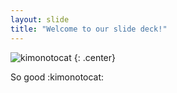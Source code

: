 ```yaml
---
layout: slide
title: "Welcome to our slide deck!"
---
```


![kimonotocat](https://octodex.github.com/images/kimonotocat.png)
{: .center}

So good :kimonotocat:
